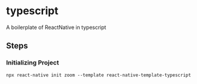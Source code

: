 # typescript

A boilerplate of ReactNative in typescript

## Steps
### Initializing Project

```shell
npx react-native init zoom --template react-native-template-typescript
```
